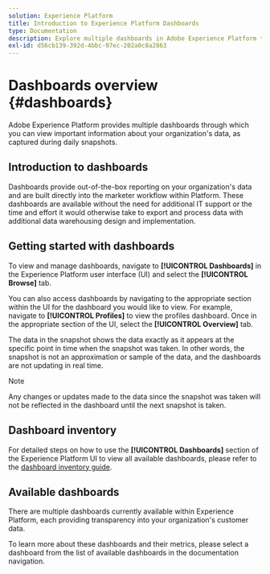 ```yaml
---
solution: Experience Platform
title: Introduction to Experience Platform Dashboards
type: Documentation
description: Explore multiple dashboards in Adobe Experience Platform to view important information about your organization's data, as captured during daily snapshots.
exl-id: d56cb139-392d-4bbc-97ec-202a0c8a2863
---
```


# Dashboards overview {#dashboards}

Adobe Experience Platform provides multiple dashboards through which you can view important information about your organization's data, as captured during daily snapshots.

## Introduction to dashboards

Dashboards provide out-of-the-box reporting on your organization's data and are built directly into the marketer workflow within Platform. These dashboards are available without the need for additional IT support or the time and effort it would otherwise take to export and process data with additional data warehousing design and implementation.

## Getting started with dashboards

To view and manage dashboards, navigate to **[!UICONTROL Dashboards]** in the Experience Platform user interface (UI) and select the **[!UICONTROL Browse]** tab.

You can also access dashboards by navigating to the appropriate section within the UI for the dashboard you would like to view. For example, navigate to **[!UICONTROL Profiles]** to view the profiles dashboard. Once in the appropriate section of the UI, select the **[!UICONTROL Overview]** tab.

The data in the snapshot shows the data exactly as it appears at the specific point in time when the snapshot was taken. In other words, the snapshot is not an approximation or sample of the data, and the dashboards are not updating in real time.

>[!NOTE]
>
>Any changes or updates made to the data since the snapshot was taken will not be reflected in the dashboard until the next snapshot is taken.

## Dashboard inventory

For detailed steps on how to use the **[!UICONTROL Dashboards]** section of the Experience Platform UI to view all available dashboards, please refer to the [dashboard inventory guide](inventory.md).

<!-- confirm whether Application intergrations are still a thing. -->

## Available dashboards

There are multiple dashboards currently available within Experience Platform, each providing transparency into your organization's customer data.

To learn more about these dashboards and their metrics, please select a dashboard from the list of available dashboards in the documentation navigation.
